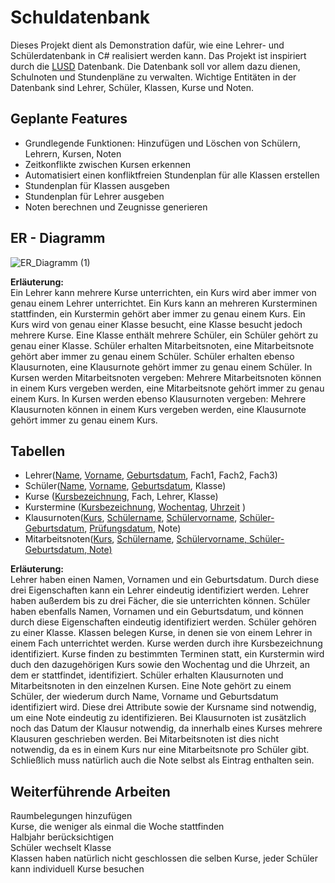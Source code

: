 # Schuldatenbank
Dieses Projekt dient als Demonstration dafür, wie eine Lehrer- und Schülerdatenbank in C# realisiert werden kann. Das Projekt ist inspiriert durch die [LUSD](https://www.sinc.de/lusd/) Datenbank. Die Datenbank soll vor allem dazu dienen, Schulnoten und Stundenpläne zu verwalten. Wichtige Entitäten in der Datenbank sind Lehrer, Schüler, Klassen, Kurse und Noten.

## Geplante Features
 * Grundlegende Funktionen: Hinzufügen und Löschen von Schülern, Lehrern, Kursen, Noten
 * Zeitkonflikte zwischen Kursen erkennen
 * Automatisiert einen konfliktfreien Stundenplan für alle Klassen erstellen
 * Stundenplan für Klassen ausgeben
 * Stundenplan für Lehrer ausgeben
 * Noten berechnen und Zeugnisse generieren

## ER - Diagramm

![ER_Diagramm (1)](https://github.com/jong42/Schuldatenbank/assets/18439476/35c8dffc-3844-4192-b460-09eac97e379f)

**Erläuterung:** <br />
Ein Lehrer kann mehrere Kurse unterrichten, ein Kurs wird aber immer von genau einem Lehrer unterrichtet. Ein Kurs kann an mehreren Kursterminen stattfinden, ein Kurstermin gehört aber immer zu genau einem Kurs. Ein Kurs wird von genau einer Klasse besucht, eine Klasse besucht jedoch mehrere Kurse. Eine Klasse enthält mehrere Schüler, ein Schüler gehört zu genau einer Klasse. Schüler erhalten Mitarbeitsnoten, eine Mitarbeitsnote gehört aber immer zu genau einem Schüler. Schüler erhalten ebenso Klausurnoten, eine Klausurnote gehört immer zu genau einem Schüler. In Kursen werden Mitarbeitsnoten vergeben: Mehrere Mitarbeitsnoten können in einem Kurs vergeben werden, eine Mitarbeitsnote gehört immer zu genau einem Kurs. In Kursen werden ebenso Klausurnoten vergeben: Mehrere Klausurnoten können in einem Kurs vergeben werden, eine Klausurnote gehört immer zu genau einem Kurs.

## Tabellen

* Lehrer(<ins>Name</ins>, <ins>Vorname</ins>, <ins>Geburtsdatum</ins>, Fach1, Fach2, Fach3) <br />
* Schüler(<ins>Name</ins>, <ins>Vorname</ins>, <ins>Geburtsdatum</ins>, Klasse) <br />
* Kurse (<ins>Kursbezeichnung</ins>, Fach, Lehrer, Klasse) <br />
* Kurstermine (<ins>Kursbezeichnung</ins>,  <ins>Wochentag</ins>, <ins>Uhrzeit</ins> ) <br />
* Klausurnoten(<ins>Kurs</ins>, <ins>Schülername</ins>, <ins>Schülervorname</ins>,  <ins>Schüler-Geburtsdatum</ins>, <ins>Prüfungsdatum</ins>, Note) <br />
* Mitarbeitsnoten(<ins>Kurs</ins>, <ins>Schülername</ins>, <ins>Schülervorname,  <ins>Schüler-Geburtsdatum</ins>, Note)</ins> <br />

**Erläuterung:** <br />
Lehrer haben einen Namen, Vornamen und ein Geburtsdatum. Durch diese drei Eigenschaften kann ein Lehrer eindeutig identifiziert werden. Lehrer haben außerdem bis zu drei Fächer, die sie unterrichten können. Schüler haben ebenfalls Namen, Vornamen und ein Geburtsdatum, und können durch diese Eigenschaften eindeutig identifiziert werden. Schüler gehören zu einer Klasse. Klassen belegen Kurse, in denen sie von einem Lehrer in einem Fach unterrichtet werden. Kurse werden durch ihre Kursbezeichnung identifiziert. Kurse finden zu bestimmten Terminen statt, ein Kurstermin wird duch den dazugehörigen Kurs sowie den Wochentag und die Uhrzeit, an dem er stattfindet, identifiziert. Schüler erhalten Klausurnoten und Mitarbeitsnoten in den einzelnen Kursen. Eine Note gehört zu einem Schüler, der wiederum durch Name, Vorname und Geburtsdatum identifiziert wird. Diese drei Attribute sowie der Kursname sind notwendig, um eine Note eindeutig zu identifizieren. Bei Klausurnoten ist zusätzlich noch das Datum der Klausur notwendig, da innerhalb eines Kurses mehrere Klausuren geschrieben werden. Bei Mitarbeitsnoten ist dies nicht notwendig, da es in einem Kurs nur eine Mitarbeitsnote pro Schüler gibt. Schließlich muss natürlich auch die Note selbst als Eintrag enthalten sein.

## Weiterführende Arbeiten

Raumbelegungen hinzufügen <br />
Kurse, die weniger als einmal die Woche stattfinden <br />
Halbjahr berücksichtigen <br />
Schüler wechselt Klasse <br />
Klassen haben natürlich nicht geschlossen die selben Kurse, jeder Schüler kann individuell Kurse besuchen <br />

